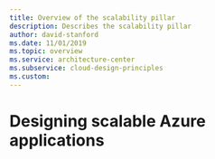 ```yaml
---
title: Overview of the scalability pillar 
description: Describes the scalability pillar
author: david-stanford
ms.date: 11/01/2019
ms.topic: overview
ms.service: architecture-center
ms.subservice: cloud-design-principles
ms.custom: 
---
```


# Designing scalable Azure applications


